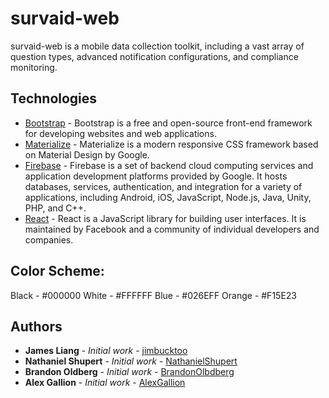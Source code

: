 # survaid-web

survaid-web is a mobile data collection toolkit, including a vast array of question types, advanced notification configurations, and compliance monitoring.

## Technologies

* [Bootstrap](https://www.getbootstrap.com/) - Bootstrap is a free and open-source front-end framework for developing websites and web applications.
* [Materialize](https://materializecss.com/) - Materialize is a modern responsive CSS framework based on Material Design by Google.
* [Firebase](https://firebase.google.com/) - Firebase is a set of backend cloud computing services and application development platforms provided by Google. It hosts databases, services, authentication, and integration for a variety of applications, including Android, iOS, JavaScript, Node.js, Java, Unity, PHP, and C++.
* [React](https://reactjs.org/) - React is a JavaScript library for building user interfaces. It is maintained by Facebook and a community of individual developers and companies.


## Color Scheme:

Black - #000000
White - #FFFFFF
Blue - #026EFF
Orange - #F15E23

## Authors

* **James Liang** - *Initial work* - [jimbucktoo](https://github.com/jimbucktoo/)
* **Nathaniel Shupert** - *Initial work* - [NathanielShupert](https://github.com/NathanielShupert)
* **Brandon Oldberg** - *Initial work* - [BrandonOlbdberg](https://github.com/BrandonOlbdberg)
* **Alex Gallion** - *Initial work* - [AlexGallion](https://github.com/AlexGallion)

